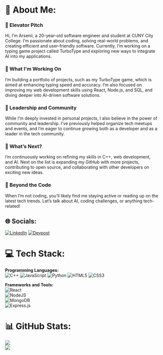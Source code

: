 # 💫 About Me:
### 👋 Elevator Pitch  
Hi, I’m Arsenii, a 20-year-old software engineer and student at CUNY City College. I’m passionate about coding, solving real-world problems, and creating efficient and user-friendly software. Currently, I’m working on a typing game project called TurboType and exploring new ways to integrate AI into my applications.

### 🚀 What I'm Working On  
I’m building a portfolio of projects, such as my TurboType game, which is aimed at enhancing typing speed and accuracy. I’m also focused on improving my web development skills using React, Node.js, and SQL, and diving deeper into AI-driven software solutions.

### 🤝 Leadership and Community  
While I’m deeply invested in personal projects, I also believe in the power of community and leadership. I’ve previously helped organize tech meetups and events, and I’m eager to continue growing both as a developer and as a leader in the tech community.

### 📅 What’s Next?  
I’m continuously working on refining my skills in C++, web development, and AI. Next on the list is expanding my GitHub with more projects, contributing to open source, and collaborating with other developers on exciting new ideas.

### 🏓 Beyond the Code  
When I’m not coding, you’ll likely find me staying active or reading up on the latest tech trends. Let’s talk about AI, coding challenges, or anything tech-related!

## 🌐 Socials:
[![LinkedIn](https://img.shields.io/badge/LinkedIn-0077B5?style=for-the-badge&logo=linkedin&logoColor=white)](https://www.linkedin.com/in/arsenii-chan) 
[![Devpost](https://img.shields.io/badge/Devpost-003E54?style=for-the-badge&logo=Devpost&logoColor=white)](https://devpost.com/arseniichan/)

# 💻 Tech Stack:
**Programming Languages:**  
![C++](https://img.shields.io/badge/c++-%2300599C.svg?style=for-the-badge&logo=c%2B%2B&logoColor=white)
![JavaScript](https://img.shields.io/badge/javascript-%23323330.svg?style=for-the-badge&logo=javascript&logoColor=%23F7DF1E)
![Python](https://img.shields.io/badge/python-3670A0?style=for-the-badge&logo=python&logoColor=ffdd54)
![HTML5](https://img.shields.io/badge/html5-%23E34F26.svg?style=for-the-badge&logo=html5&logoColor=white)
![CSS3](https://img.shields.io/badge/CSS3-1572B6?style=for-the-badge&logo=css3&logoColor=white)

**Frameworks and Tools:**  
![React](https://img.shields.io/badge/react-%2320232a.svg?style=for-the-badge&logo=react&logoColor=%2361DAFB)  
![NodeJS](https://img.shields.io/badge/node.js-6DA55F?style=for-the-badge&logo=node.js&logoColor=white)  
![MongoDB](https://img.shields.io/badge/MongoDB-%234ea94b.svg?style=for-the-badge&logo=mongodb&logoColor=white)  
![Express.js](https://img.shields.io/badge/express.js-%23404d59.svg?style=for-the-badge&logo=express&logoColor=%2361DAFB)

# 📊 GitHub Stats:
![](https://github-readme-streak-stats.herokuapp.com/?user=your-github-arseniichan&theme=react&hide_border=false)<br/>
![](https://github-readme-stats.vercel.app/api/top-langs/?username=your-github-username&theme=react&hide_border=false&include_all_commits=false&count_private=true&layout=compact)
